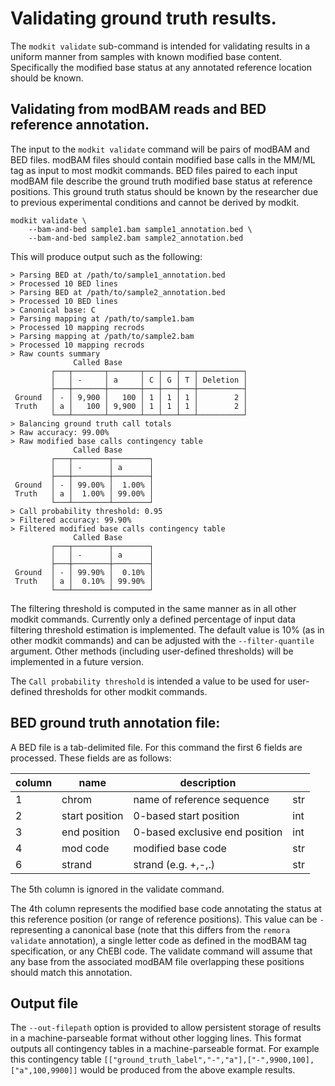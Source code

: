 # Validating ground truth results.

The `modkit validate` sub-command is intended for validating results in a uniform manner from samples with known modified base content. Specifically the modified base status at any annotated reference location should be known.

## Validating from modBAM reads and BED reference annotation.

The input to the `modkit validate` command will be pairs of modBAM and BED files.
modBAM files should contain modified base calls in the MM/ML tag as input to most modkit commands.
BED files paired to each input modBAM file describe the ground truth modified base status at reference positions.
This ground truth status should be known by the researcher due to previous experimental conditions and cannot be derived by modkit.

```
modkit validate \
    --bam-and-bed sample1.bam sample1_annotation.bed \
    --bam-and-bed sample2.bam sample2_annotation.bed
```

This will produce output such as the following:

```text
> Parsing BED at /path/to/sample1_annotation.bed
> Processed 10 BED lines
> Parsing BED at /path/to/sample2_annotation.bed
> Processed 10 BED lines
> Canonical base: C
> Parsing mapping at /path/to/sample1.bam
> Processed 10 mapping recrods
> Parsing mapping at /path/to/sample2.bam
> Processed 10 mapping recrods
> Raw counts summary
              Called Base
         ┌───┬───────┬───────┬───┬───┬───┬──────────┐
         │   │ -     │ a     │ C │ G │ T │ Deletion │
         ├───┼───────┼───────┼───┼───┼───┼──────────┤
 Ground  │ - │ 9,900 │   100 │ 1 │ 1 │ 1 │        2 │
 Truth   │ a │   100 │ 9,900 │ 1 │ 1 │ 1 │        2 │
         └───┴───────┴───────┴───┴───┴───┴──────────┘
> Balancing ground truth call totals
> Raw accuracy: 99.00%
> Raw modified base calls contingency table
              Called Base
         ┌───┬────────┬────────┐
         │   │ -      │ a      │
         ├───┼────────┼────────┤
 Ground  │ - │ 99.00% │  1.00% │
 Truth   │ a │  1.00% │ 99.00% │
         └───┴────────┴────────┘
> Call probability threshold: 0.95
> Filtered accuracy: 99.90%
> Filtered modified base calls contingency table
              Called Base
         ┌───┬────────┬────────┐
         │   │ -      │ a      │
         ├───┼────────┼────────┤
 Ground  │ - │ 99.90% │  0.10% │
 Truth   │ a │  0.10% │ 99.90% │
         └───┴────────┴────────┘
```

The filtering threshold is computed in the same manner as in all other modkit commands.
Currently only a defined percentage of input data filtering threshold estimation is implemented.
The default value is 10% (as in other modkit commands) and can be adjusted with the `--filter-quantile` argument.
Other methods (including user-defined thresholds) will be implemented in a future version.

The `Call probability threshold` is intended a value to be used for user-defined thresholds for other modkit commands.

## BED ground truth annotation file:

A BED file is a tab-delimited file.
For this command the first 6 fields are processed.
These fields are as follows:

| column | name           | description                    |     |
|--------|----------------|--------------------------------|-----|
| 1      | chrom          | name of reference sequence     | str |
| 2      | start position | 0-based start position         | int |
| 3      | end position   | 0-based exclusive end position | int |
| 4      | mod code       | modified base code             | str |
| 6      | strand         | strand (e.g. +,-,.)            | str |

The 5th column is ignored in the validate command.

The 4th column represents the modified base code annotating the status at this reference position (or range of reference positions).
This value can be `-` representing a canonical base (note that this differs from the `remora validate` annotation), a single letter code as defined in the modBAM tag specification, or any ChEBI code.
The validate command will assume that any base from the associated modBAM file overlapping these positions should match this annotation.

## Output file

The `--out-filepath` option is provided to allow persistent storage of results in a machine-parseable format without other logging lines.
This format outputs all contingency tables in a machine-parseable format.
For example this contingency table `[["ground_truth_label","-","a"],["-",9900,100],["a",100,9900]]` would be produced from the above example results.
